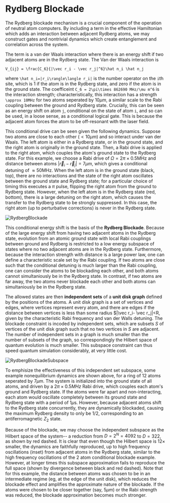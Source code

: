 # Rydberg Blockade

The Rydberg blockade mechanism is a crucial component of the operation of neutral atom computers. By including a term in the effective Hamiltonian which adds an interaction between adjacent Rydberg atoms, we may construct gates and nontrivial dynamics which create entanglement and correlation across the system.

The term is a van der Waals interaction where there is an energy shift if two adjacent atoms are in the Rydberg state. The Van der Waals interaction is

```
V_{ij} = \frac{C_6}{|\vec r_i - \vec r_j|^6}\hat n_i \hat n_j
```

where ``\hat n_i=|r_i\rangle\langle r_i|`` is the number operator on the ``i``th site, which is 1 if the atom is in the Rydberg state, and zero if the atom is in the ground state. The coefficeint ``C_6 = 2\pi\times 862690 MHz/\mu m^6`` is the interaction strength; characteristically, this interaction has a strength ``\approx 10MHz`` for two atoms seperated by $10\mu m$, a similar scale to the Rabi coupling between the ground and Rydberg state. Crucially, this can be seen as an energy shift on atom ``j``, conditional on the state of atom ``i``, and so can be used, in a loose sense, as a conditional logical gate. This is because the adjacent atom forces the atom to be off-resonant with the laser field.

This conditional drive can be seen given the following dynamics. Suppose two atoms are close to each other ($< 10 \mu m$) and so interact under van der Waals. The left atom is either in a Rydberg state, or in the ground state, and the right atom is originally in the ground state. Then, a Rabi drive is applied to the right atom, which couples the atom's ground state to the Rydberg state. For this example, we choose a Rabi drive of $\Omega=2\pi\times 0.5$MHz and distance between atoms $|\vec r_i- \vec r_j| = 7\mu m$, which gives a conditional detuning of $\approx 50$MHz. When the left atom is in the ground state (black, top), there are no interactions and the state of the right atom oscillates between the ground state and Rydberg state; for a particular choice of timing this executes a $\pi$ pulse, flipping the right atom from the ground to Rydberg state. However, when the left atom is in the Rydberg state (red, bottom), there is a large detuning on the right atom, which causes the transfer to the Rydberg state to be strongly suppressed. In this case, the right atom (up to perturbative corrections) is never in the Rydberg state.

![RydbergBlockade](https://user-images.githubusercontent.com/20091330/157902323-44caafc9-2e5a-4f0f-8dc5-8b5e814bf9b0.png)

This conditional energy shift is the basis of the **Rydberg Blockade**. Because of the large energy shift from having two adjacent atoms in the Rydberg state, evolution from an atomic ground state with local Rabi couplings between ground and Rydberg is restricted to a low energy subspace of states where no two adjacent atoms are in the Rydberg state. Furthermore, because the interaction strength with distance is a large power law, one can define a characteristic scale set by the Rabi coupling. If two atoms are close such that the conditional detuning is much larger than the Rabi coupling, one can consider the atoms to be blockading each other, and both atoms cannot simultaniously be in the Rydberg state. In contrast, if two atoms are far away, the two atoms never blockade each other and both atoms can simultaniously be in the Rydberg state.

The allowed states are then **independent sets** of a **unit disk graph** defined by the positions of the atoms. A unit disk graph is a set of vertices and edges, where vertices represent every atom, and there are edges if the distance between vertices is less than some radius $|\vec r_i- \vec r_j|<R, given by the characteristic Rabi frequency and van der Walls detuning. The blockade constraint is incoded by independent sets, which are subsets  $S$ of vertices of the unit disk graph such that no two vertices in $S$ are adjacent. The number of independent sets in a graph is much smaller than the number of subsets of the graph, so correspondingly the Hilbert space of quantum evolution is much smaller. This subspace constraint can thus speed quantum simulation considerably, at very little cost.

![RydbergBlockadeSubspace](https://user-images.githubusercontent.com/20091330/157916384-c2571b44-0ba6-4280-83e9-d26cea1a2f9a.png)

To emphisize the effectiveness of this independent set subspace, some example nonequilibrium dynamics are shown above, for a ring of 12 atoms seperated by $7\mu m$. The system is initialized into the ground state of all atoms, and driven by a $2\pi \times 0.5 MHz$ Rabi drive, which couples each atom's ground and Rydberg state. If the atoms were far apart and non-interacting, each atom would oscillate completely between its ground state and Rydberg state with a period of $1 \mu$s. However, because adjacent atoms shift to the Rydberg state concurrently, they are dynamically blockaded, causing the maximum Rydberg density to only be 1/2, corresponding to an antiferromagnetic $Z_2$ state.

Because of the blockade, we may choose the independent subspace as the Hilbert space of the system-- a reduction from $D = 2^N=4092$ to $D=322$, as shown by red dashed. It is clear that even though the Hilbert space is $12\times$ smaller, the dynamics are faithfully reproduced, up to high frequency oscillations (inset) from adjacent atoms in the Rydberg state, similar to the high frequency oscillations of the 2 atom conditional blockade example. However, at longer times this subspace approximation fails to reproduce the full space (shown by divergence between black and red dashed). Note that for this example, the distance between atoms was chosen to be in an intermediate regime (eg, at the edge of the unit disk), which reduces the blockade effect and amplifies the approximate nature of the blockade. If the atoms were chosen to be closer together (say, $5\mu m$) or the Rabi strength was reduced, the blockade approximation becomes much stronger.





